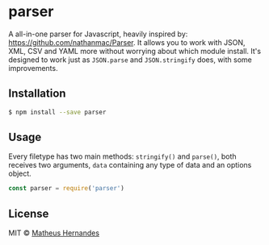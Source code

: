 # parser

A all-in-one parser for Javascript, heavily inspired by: https://github.com/nathanmac/Parser. It allows you to work with JSON, XML, CSV and YAML more without worrying about which module install. It's designed to work just as `JSON.parse` and `JSON.stringify` does, with some improvements.

## Installation

```sh
$ npm install --save parser
```

## Usage

Every filetype has two main methods: `stringify()` and `parse()`, both receives two arguments, `data` containing any type of data and an options object.

```js
const parser = require('parser')
```
## License

MIT © [Matheus Hernandes](onhernandes.github.io)
